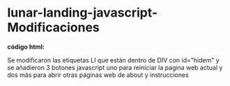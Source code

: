# lunar-landing-javascript-Modificaciones
**código html:**

Se modificaron las etiquetas LI que están dentro de DIV con id="hidem" y se añadieron 3 botones javascript uno para reiniciar la pagina web actual y  dos más para abrir otras páginas web de about y instrucciones
